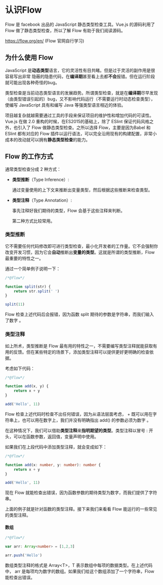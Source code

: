 # 认识Flow

Flow 是 facebook 出品的 JavaScript 静态类型检查工具。Vue.js 的源码利用了 Flow 做了静态类型检查，所以了解 Flow 有助于我们阅读源码。

https://flow.org/en/   (Flow 官网自行学习)



## 为什么使用 Flow

JavaScript 是**动态类型**语言，它的灵活性有目共睹。但是过于灵活的副作用是很容易写出非常 隐蔽的隐患代码，在**编译期**甚至看上去都**不会**报错。但在运行阶段就可能出现各种奇怪的bug。

类型检查是当前动态类型语言的发展趋势。所谓类型检查，就是在**编译期**尽早发现（由类型错误引起的）bug，又不影响代码运行（不需要运行时动态检查类型），使编写 JavaScript 具有和编写 Java 等强类型语言相近的体验。

项目越复杂就越需要通过工具的手段来保证项目的维护性和增加代码的可读性。Vue.js 在做 2.0 重构的时候，在ES2015的基础上，除了 ESlint 保证代码风格之外，也引入了 Flow 做静态类型检查。之所以选择 Flow，主要是因为Babel 和 ESlint 都有对应的 Flow 插件以运行语法，可以完全沿用现有的构建配置，非常小成本的改动就可以拥有**静态类型检查**的能力。



## Flow 的工作方式

通常类型检查分成 2 种方式：

- **类型推断**（Type Inference）:

  通过变量使用的上下文来推断出变量类型，然后根据这些推断来检查类型。

- **类型注释**（Type Annotation）:

  事先注释好我们期待的类型，Flow 会基于这些注释来判断。

  第二种方式比较常用。

  

### 类型推断 

它不需要任何代码修改即可进行类型检查，最小化开发者的工作量。它不会强制你改变开发习惯，因为它会**自动**推断出**变量的类型**。这就是所谓的类型推断，Flow 最重要的特性之一。

通过一个简单例子说明一下：

```typescript
/*@flow*/

function split(str) {
    return str.split(' ')
}

split(11)
```

Flow 检查上述代码后会报错，因为函数 split 期待的参数是字符串，而我们输入了数字 。



### 类型注释

如上所术，类型推断是 Flow 最有用的特性之一，不需要编写类型注释就能获取有用的反馈。但在某些特定的场景下，添加类型注释可以提供更好更明确的检查依据。

考虑如下代码：

```typescript
/*@flow*/

function add(x, y) {
    return x + y
}

add('Hello', 11)
```

Flow 检查上述代码时检查不出任何错误，因为从语法层面考虑， + 既可以用在字符串上，也可以用在数字上，我们并没有明确指出 add() 的参数必须为数字 。

在这种情况下，我们可以借助**类型注释**来**指明期望的类型**。类型注释以冒号 : 开头，可以在函数参数，返回值，变量声明中使用。

如果我们在上段代码中添加类型注释，就会变成如下：

```typescript
/*@flow*/

function add(x: number, y: number): number {
    return x + y
}

add('Hello', 11)
```

现在 Flow 就能检查出错误，因为函数参数的期待类型为数字，而我们提供了字符串。

上面的例子就是针对函数的类型注释。接下来我们来看看 Flow 能运行的一些常见的类型注释。



#### 数组

```typescript
/*@flow*/

var arr: Array<number> = [1,2,3]

arr.push('Hello')
```

数组类型注释的格式是 Array\<T>，T 表示数组中每项的数据类型。在上述代码中， arr 是每项均为数字的数组。如果我们给这个数组添加了一个字符串，Flow 能检查出错误。









